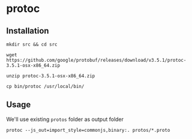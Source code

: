 # protoc

## Installation

`mkdir src && cd src`

`wget https://github.com/google/protobuf/releases/download/v3.5.1/protoc-3.5.1-osx-x86_64.zip`

`unzip protoc-3.5.1-osx-x86_64.zip`

`cp bin/protoc /usr/local/bin/`

## Usage

We'll use existing `protos` folder as output folder

`protoc --js_out=import_style=commonjs,binary:. protos/*.proto`